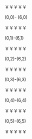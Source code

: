￥￥￥￥￥

(0,0)- (6,0)

￥￥￥￥￥

(0,1)-(6,1)

￥￥￥￥￥

(0,2)-(6,2)

￥￥￥￥￥

(0,3)-(6,3)

￥￥￥￥￥

(0,4)-(6,4)

￥￥￥￥￥

(0,5)-(6,5)

￥￥￥￥￥